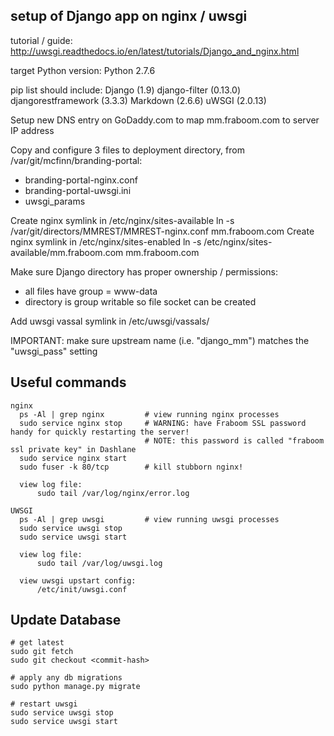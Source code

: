 setup of Django app on nginx / uwsgi
------------------------------------

tutorial / guide: http://uwsgi.readthedocs.io/en/latest/tutorials/Django_and_nginx.html

target Python version:
Python 2.7.6

pip list should include:
Django (1.9)
django-filter (0.13.0)
djangorestframework (3.3.3)
Markdown (2.6.6)
uWSGI (2.0.13)

Setup new DNS entry on GoDaddy.com to map mm.fraboom.com to server IP address

Copy and configure 3 files to deployment directory, from /var/git/mcfinn/branding-portal:
- branding-portal-nginx.conf
- branding-portal-uwsgi.ini
- uwsgi_params

Create nginx symlink in /etc/nginx/sites-available
    ln -s /var/git/directors/MMREST/MMREST-nginx.conf mm.fraboom.com
Create nginx symlink in /etc/nginx/sites-enabled
    ln -s /etc/nginx/sites-available/mm.fraboom.com mm.fraboom.com

Make sure Django directory has proper ownership / permissions:
- all files have group = www-data
- directory is group writable so file socket can be created

Add uwsgi vassal symlink in /etc/uwsgi/vassals/

IMPORTANT: make sure upstream name (i.e. "django_mm") matches the "uwsgi_pass" setting

Useful commands
---------------

    nginx
      ps -Al | grep nginx         # view running nginx processes
      sudo service nginx stop     # WARNING: have Fraboom SSL password handy for quickly restarting the server!
                                  # NOTE: this password is called "fraboom ssl private key" in Dashlane
      sudo service nginx start
      sudo fuser -k 80/tcp        # kill stubborn nginx!

      view log file:
          sudo tail /var/log/nginx/error.log

    UWSGI
      ps -Al | grep uwsgi         # view running uwsgi processes
      sudo service uwsgi stop
      sudo service uwsgi start

      view log file:
          sudo tail /var/log/uwsgi.log

      view uwsgi upstart config:
          /etc/init/uwsgi.conf

Update Database
---------------

    # get latest
    sudo git fetch
    sudo git checkout <commit-hash>

    # apply any db migrations
    sudo python manage.py migrate

    # restart uwsgi
    sudo service uwsgi stop
    sudo service uwsgi start
